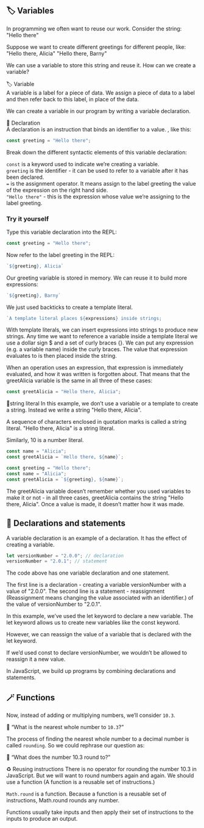 ## 🏷️ Variables

In programming we often want to reuse our work. Consider the string: "Hello there"

Suppose we want to create different greetings for different people, like: "Hello there, Alicia" "Hello there, Barny"

We can use a variable to store this string and reuse it. How can we create a variable?

🏷️ Variable <br> A variable is a label for a piece of data. We assign a piece of data to a label and then refer back to this label, in place of the data.

We can create a variable in our program by writing a variable declaration.

🧶 Declaration <br> A declaration is an instruction that binds an identifier to a value. , like this:
```js
const greeting = "Hello there";
```

Break down the different syntactic elements of this variable declaration:

`const` is a keyword used to indicate we’re creating a variable. <br> `greeting` is the identifier - it can be used to refer to a variable after it has been declared.<br> `=` is the assignment operator. It means assign to the label greeting the value of the expression on the right hand side. <br> `"Hello there"` - this is the expression whose value we’re assigning to the label greeting.

### Try it yourself

Type this variable declaration into the REPL:
```js
const greeting = "Hello there";
```

Now refer to the label greeting in the REPL:
```js
`${greeting}, Alicia`
```

Our greeting variable is stored in memory. We can reuse it to build more expressions:
```js
`${greeting}, Barny`
```

We just used backticks to create a template literal.
```js
`A template literal places ${expressions} inside strings;
```

With template literals, we can insert expressions into strings to produce new strings. Any time we want to reference a variable inside a template literal we use a dollar sign $ and a set of curly braces {}. We can put any expression (e.g. a variable name) inside the curly braces. The value that expression evaluates to is then placed inside the string.

When an operation uses an expression, that expression is immediately evaluated, and how it was written is forgotten about. That means that the greetAlicia variable is the same in all three of these cases:
```js
const greetAlicia = "Hello there, Alicia";
```

📝string literal
In this example, we don’t use a variable or a template to create a string. Instead we write a string "Hello there, Alicia".

A sequence of characters enclosed in quotation marks is called a string literal. "Hello there, Alicia" is a string literal.

Similarly, 10 is a number literal.

```js
const name = "Alicia";
const greetAlicia = `Hello there, ${name}`;
```

```js
const greeting = "Hello there";
const name = "Alicia";
const greetAlicia = `${greeting}, ${name}`;
```
The greetAlicia variable doesn’t remember whether you used variables to make it or not - in all three cases, greetAlicia contains the string "Hello there, Alicia". Once a value is made, it doesn’t matter how it was made.

## 💬 Declarations and statements

A variable declaration is an example of a declaration. It has the effect of creating a variable.
```js
let versionNumber = "2.0.0"; // declaration
versionNumber = "2.0.1"; // statement
```
The code above has one variable declaration and one statement.

The first line is a declaration - creating a variable versionNumber with a value of "2.0.0".
The second line is a statement - reassignment (Reassignment means changing the value associated with an identifier.) of the value of versionNumber to "2.0.1".

In this example, we’ve used the let keyword to declare a new variable. The let keyword allows us to create new variables like the const keyword.

However, we can reassign the value of a variable that is declared with the let keyword.

If we’d used const to declare versionNumber, we wouldn’t be allowed to reassign it a new value.

In JavaScript, we build up programs by combining declarations and statements.

## 🪄 Functions

Now, instead of adding or multiplying numbers, we’ll consider `10.3`.

🤔 “What is the nearest whole number to `10.3`?”

The process of finding the nearest whole number to a decimal number is called `rounding`. So we could rephrase our question as:

🤔 “What does the number 10.3 round to?”

♻️ Reusing instructions
There is no operator for rounding the number 10.3 in JavaScript. But we will want to round numbers again and again. We should use a function (A function is a reusable set of instructions.)

`Math.round` is a function. Because a function is a reusable set of instructions, Math.round rounds any number.

Functions usually take inputs and then apply their set of instructions to the inputs to produce an output.


